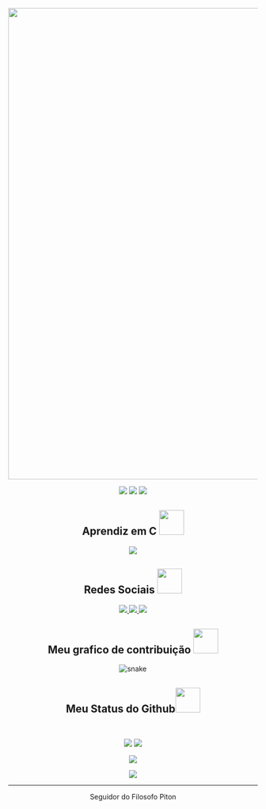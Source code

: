 <!--  https://ritik307.github.io/portfolio/  -->
<p align="center">
 
</p align="center">
<div align="center">
<img src="https://wallpapercave.com/wp/wp4362435.jpg"width = '950px'/>
<p align="center">
 
 <img src="https://badges.pufler.dev/visits/Edenils0nSilva/Edenils0nSilva"/> 
 <!-- <img src="https://badges.pufler.dev/years/ritik307"/> -->
 <img src="https://badges.pufler.dev/repos/Edenils0nSilva"/>
 <img src="https://badges.pufler.dev/commits/monthly/Edenils0nSilva" />

</p>

<!-- <p align="center">
  I'm a 3rd year student pursuing Master's in Computer Applications 🎓 from Guru Gobind Singh Indraprastha University 🏛. I'm a passionate learner who's always willing to learn and work across technologies and domains 💡. I love to explore new technologies and leverage them to solve real-life problems ✨. Apart from that I also love to guide and mentor newbies👨🏻‍💻. I'm deep into Web 🕸️ Development.
</p>   -->

<h2 align="center">Aprendiz em C <img src="https://github.com/ritik307/ritik307/blob/main/images/laptop.gif" width="50"></h2>

<p align="center">
<img src="https://img.shields.io/badge/-C++-00599C?style=flat-square&logo=c"/>
</p>

<h2 align="center"> Redes Sociais <img src="https://media0.giphy.com/media/jqNPzdTTxQfOgOqpO4/source.gif" width="50"></h2>

<p align="center">
<!-- <img src="https://img.shields.io/badge/-ritik-purple?style=flat-square&logo=instagram&logoColor=white&link=https://www.instagram.com/pinkdogg307/"/> -->
<a href="mailto: cabecafakex@hotmail.com">
 <img src="https://img.shields.io/badge/-cabecafakex-c14438?style=flat-square&logo=Gmail&logoColor=white&link=mailto:cabecafakex@hotmail.com"/>
</a>
<a href="https://www.linkedin.com/in/ritik-rawal-698a18142/">
 <img src="https://img.shields.io/badge/-cabecafakex-blue?style=flat-square&logo=Linkedin&logoColor=white&link=https://www.linkedin.com/in/ritik-rawal-698a18142/"/>
</a>
 <a href="https://twitter.com/ritikhere307">
 <img src="https://img.shields.io/badge/-cabecafakex-blue?style=flat-square&logo=twitter&logoColor=white&link=https://twitter.com/ritikhere307"/>
</a>
</p>


<h2 align="center">
  Meu grafico de contribuição <img src="https://media.giphy.com/media/xUA7aZeLE2e0P7Znz2/giphy.gif" width="50">
</h2>
<p align="center">
  <img src="https://github.com/ritik307/ritik307/raw/output/github-contribution-grid-snake.svg" alt="snake"></center>
</p>

<h2 align="center">
  Meu Status do Github<img src="https://media.giphy.com/media/VgCDAzcKvsR6OM0uWg/giphy.gif" width="50">
</h2>
 
<br>

<p align = "center">
  <img  src = "https://github-readme-stats.vercel.app/api?username=Edenils0nSilva&show_icons=true&theme=radical&line_height=27">
  <img src = "https://github-readme-stats.vercel.app/api/top-langs/?username=Edenils0nSilva&hide=html,css,java,shaderlab,kotlin,hlsl&theme=radical">
</p>

<p align = "center">
 <img  src="https://github-readme-streak-stats.herokuapp.com/?user=Edenils0nSilva&show_icons=true&locale=en&layout=compact&theme=radical&line_height=0" />
</p> 

<p align = "center">
 <img src="https://activity-graph.herokuapp.com/graph?username=Edenils0nSilva&theme=redical">
</p> 
<hr>
<p align="center">Seguidor do Filosofo Piton</p>

